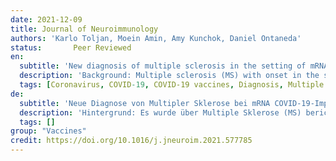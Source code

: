 ```yaml
---
date: 2021-12-09
title: Journal of Neuroimmunology
authors: 'Karlo Toljan, Moein Amin, Amy Kunchok, Daniel Ontaneda'
status:       Peer Reviewed
en:
  subtitle: 'New diagnosis of multiple sclerosis in the setting of mRNA COVID-19 vaccine exposure'
  description: 'Background: Multiple sclerosis (MS) with onset in the setting of acute SARS-CoV-2 virus infection has been reported, and reactivation of MS following non-mRNA COVID-19 vaccination has been noted, but there have only been three reports of newly diagnosed MS following exposure to mRNA COVID-19 vaccine. The association cannot be determined to be causal, as latent central nervous system demyelinating disease may unmask itself in the setting of an infection or a systemic inflammatory response. We report a series of 5 cases of newly diagnosed MS following recent exposure to mRNA COVID-19 vaccines. Latency from vaccination to initial presentation varied. Neurological manifestations and clinical course appeared to be typical for MS including response to high dose steroids in 4 cases and additional need for plasmapheresis in one case. Conclusion: Acute neurological deficits in the setting of recent mRNA COVID-19 vaccine administration may represent new onset multiple sclerosis.'
  tags: [Coronavirus, COVID-19, COVID-19 vaccines, Diagnosis, Multiple sclerosis, SARS-CoV-2Vaccination]
de: 
  subtitle: 'Neue Diagnose von Multipler Sklerose bei mRNA COVID-19-Impfstoff-Exposition'
  description: 'Hintergrund: Es wurde über Multiple Sklerose (MS) berichtet, die im Zusammenhang mit einer akuten Infektion mit dem SARS-CoV-2-Virus auftrat, und es wurde eine Reaktivierung von MS nach einer Impfung mit nicht-mRNA COVID-19 festgestellt, aber es gibt nur drei Berichte über neu diagnostizierte MS nach einer Exposition gegenüber dem mRNA COVID-19-Impfstoff. Der Zusammenhang kann nicht als kausal angesehen werden, da eine latente demyelinisierende Erkrankung des Zentralnervensystems im Zusammenhang mit einer Infektion oder einer systemischen Entzündungsreaktion zum Vorschein kommen kann. Wir berichten über eine Serie von 5 Fällen von neu diagnostizierter MS nach kürzlicher Exposition gegenüber mRNA-COVID-19-Impfstoffen. Die Latenzzeit von der Impfung bis zum ersten Auftreten war unterschiedlich. Die neurologischen Manifestationen und der klinische Verlauf schienen typisch für MS zu sein, einschließlich des Ansprechens auf hochdosierte Steroide in vier Fällen und der zusätzlichen Notwendigkeit einer Plasmapherese in einem Fall. Schlussfolgerung: Akute neurologische Defizite im Zusammenhang mit einer kürzlich erfolgten Verabreichung des mRNA-Impfstoffs COVID-19 können eine neu auftretende Multiple Sklerose darstellen.'
  tags: []
group: "Vaccines"
credit: https://doi.org/10.1016/j.jneuroim.2021.577785
---
```

